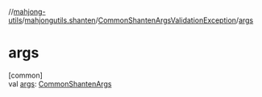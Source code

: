 //[mahjong-utils](../../../index.md)/[mahjongutils.shanten](../index.md)/[CommonShantenArgsValidationException](index.md)/[args](args.md)

# args

[common]\
val [args](args.md): [CommonShantenArgs](../-common-shanten-args/index.md)
